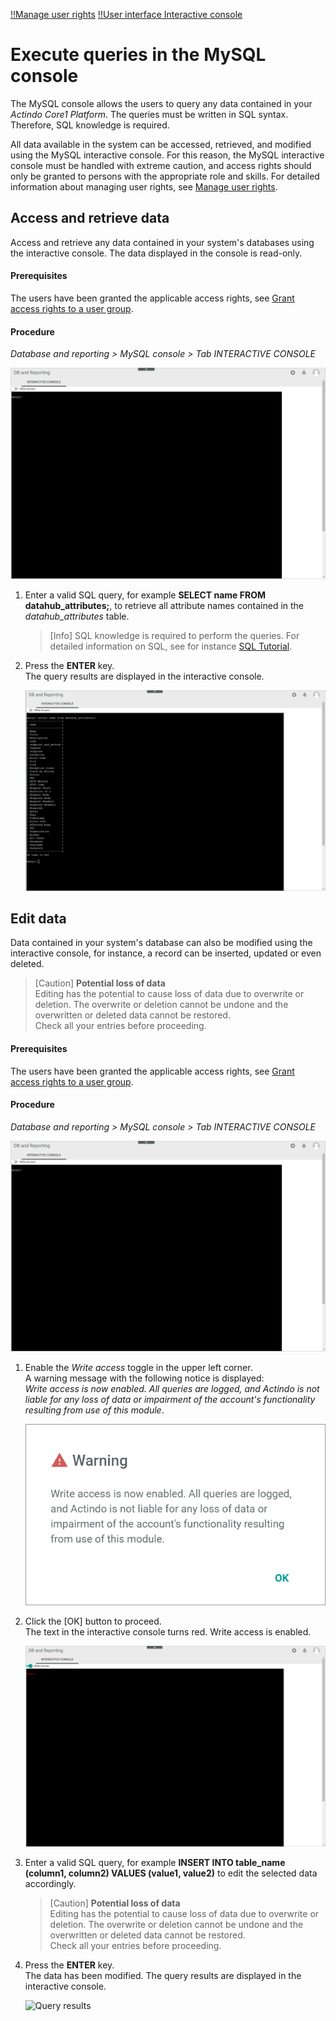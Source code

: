 [!!Manage user rights](../Integration/05_ManageUserRights.md)
[!!User interface Interactive console](../UserInterface/04a_InteractiveConsole.md)

# Execute queries in the MySQL console

The MySQL console allows the users to query any data contained in your *Actindo Core1 Platform*. The queries must be written in SQL syntax. Therefore, SQL knowledge is required.  

All data available in the system can be accessed, retrieved, and modified using the MySQL interactive console. For this reason, the MySQL interactive console must be handled with extreme caution, and access rights should only be granted to persons with the appropriate role and skills. For detailed information about managing user rights, see [Manage user rights](../Integration/05_ManageUserRights.md).

[comment]: <> (Julian: Wollen wir hier den Inhalt irgendwie als Expertenwissen markieren/kennzeichnen, wie besprochen?)



## Access and retrieve data

Access and retrieve any data contained in your system's databases using the interactive console. The data displayed in the console is read-only.

#### Prerequisites

The users have been granted the applicable access rights, see [Grant access rights to a user group](../Integration/05_ManageUserRights.md#grant-access-rights-to-a-user-group).

#### Procedure

*Database and reporting > MySQL console > Tab INTERACTIVE CONSOLE*

![Interactive console](../../Assets/Screenshots/DatabaseAndReporting/MySQLConsole/InteractiveConsole.png "[Interactive console]")

1. Enter a valid SQL query, for example **SELECT name FROM datahub_attributes;**, to retrieve all attribute names contained in the *datahub_attributes* table. 
    > [Info] SQL knowledge is required to perform the queries. For detailed information on SQL, see for instance [SQL Tutorial](https://www.w3schools.com/sql/default.asp).
    
2. Press the **ENTER** key.  
    The query results are displayed in the interactive console.    

    ![Query results](../../Assets/Screenshots/DatabaseAndReporting/MySQLConsole/QueryResultsReadOnly.png "[Query results]")



## Edit data

Data contained in your system's database can also be modified using the interactive console, for instance, a record can be inserted, updated or even deleted.

> [Caution] **Potential loss of data**   
  Editing has the potential to cause loss of data due to overwrite or deletion. The overwrite or deletion cannot be undone and the overwritten or deleted data cannot be restored.    
  Check all your entries before proceeding. 

#### Prerequisites

The users have been granted the applicable access rights, see [Grant access rights to a user group](../Integration/05_ManageUserRights.md#grant-access-rights-to-a-user-group).

#### Procedure

*Database and reporting > MySQL console > Tab INTERACTIVE CONSOLE*

![Interactive console](../../Assets/Screenshots/DatabaseAndReporting/MySQLConsole/InteractiveConsole.png "[Interactive console]")

1. Enable the *Write access* toggle in the upper left corner.  
    A warning message with the following notice is displayed:   
    *Write access is now enabled. All queries are logged, and Actindo is not liable for any loss of data or impairment of the account's functionality resulting from use of this module*. 

    ![Warning write access](../../Assets/Screenshots/DatabaseAndReporting/MySQLConsole/Warning.png "[Warning write access]")

2. Click the [OK] button to proceed.   
    The text in the interactive console turns red. Write access is enabled. 

    ![Interactive console with write access](../../Assets/Screenshots/DatabaseAndReporting/MySQLConsole/InteractiveConsoleWriteAccess.png "[Interactive console with write access]")

3. Enter a valid SQL query, for example **INSERT INTO table_name (column1, column2) VALUES (value1, value2)** to edit the selected data accordingly. 

    > [Caution] **Potential loss of data**   
    Editing has the potential to cause loss of data due to overwrite or deletion. The overwrite or deletion cannot be undone and the overwritten or deleted data cannot be restored.    
    Check all your entries before proceeding. 

4. Press the **ENTER** key.  
    The data has been modified. The query results are displayed in the interactive console.   

    ![Query results](../../Assets/Screenshots/DatabaseAndReporting/MySQLConsole/QueryResults.png "[Query results]")

[comment]: <> (Julian, bitte, sinnvoller Query für Schritt 3 vorschlagen und evtl. Screenshot with write access ziehen lassen?)


